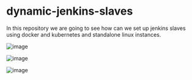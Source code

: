 # dynamic-jenkins-slaves
In this repository we are going to see how can we set up jenkins slaves using docker and kubernetes and standalone linux instances. 

![image](https://user-images.githubusercontent.com/92631457/189498378-ef933826-4b03-4fdd-a544-38eb6706fdda.png)


![image](https://user-images.githubusercontent.com/92631457/189498420-b4056a64-fe33-4808-bfe9-8b17b75cb6fc.png)

![image](https://user-images.githubusercontent.com/92631457/189498441-fd650c60-2685-4e18-827f-8c44fb3e7128.png)
